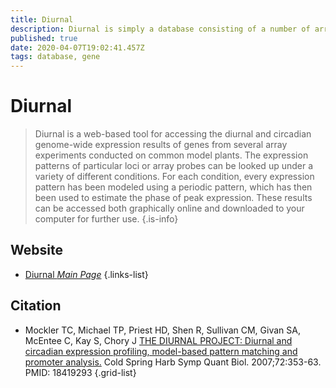 ```yaml
---
title: Diurnal
description: Diurnal is simply a database consisting of a number of array expression experiments with various genomes subjected to standard set of light and temperature conditions.
published: true
date: 2020-04-07T19:02:41.457Z
tags: database, gene
---
```


# Diurnal

> Diurnal is a web-based tool for accessing the diurnal and circadian genome-wide expression results of genes from several array experiments conducted on common model plants. The expression patterns of particular loci or array probes can be looked up under a variety of different conditions. For each condition, every expression pattern has been modeled using a periodic pattern, which has then been used to estimate the phase of peak expression. These results can be accessed both graphically online and downloaded to your computer for further use.
{.is-info}

## Website

- [Diurnal *Main Page*](http://diurnal.mocklerlab.org/)
{.links-list}

## Citation

- Mockler TC, Michael TP, Priest HD, Shen R, Sullivan CM, Givan SA, McEntee C, Kay S, Chory J [THE DIURNAL PROJECT: Diurnal and circadian expression profiling, model-based pattern matching and promoter analysis.](http://symposium.cshlp.org/content/72/353.abstract) Cold Spring Harb Symp Quant Biol. 2007;72:353-63. PMID: 18419293
{.grid-list}